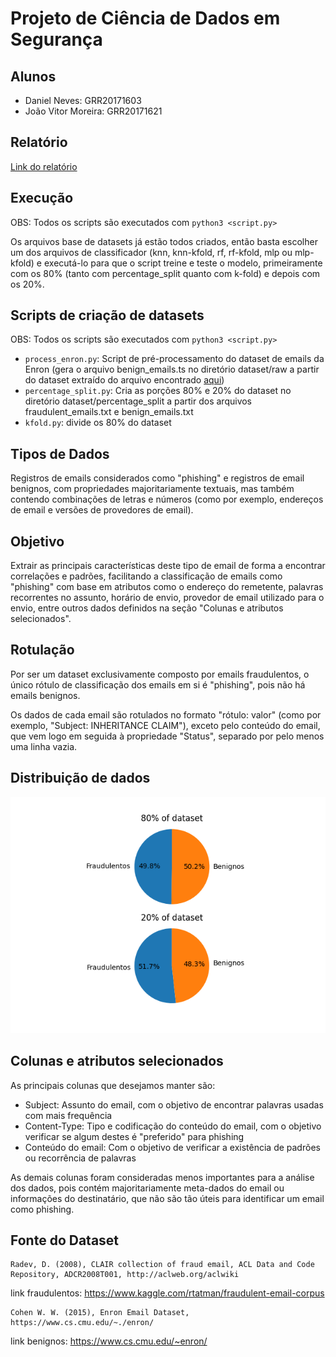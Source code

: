 # Projeto de Ciência de Dados em Segurança

## Alunos
- Daniel Neves: GRR20171603
- João Vitor Moreira: GRR20171621

## Relatório
[Link do relatório](./Relatorio.pdf)

## Execução
OBS: Todos os scripts são executados com `python3 <script.py> `

Os arquivos base de datasets já estão todos criados, então basta escolher um dos arquivos de classificador (knn, knn-kfold, rf, rf-kfold, mlp ou mlp-kfold) e executá-lo para que o script treine e teste o modelo, primeiramente com os 80% (tanto com percentage_split quanto com k-fold) e depois com os 20%.
## Scripts de criação de datasets
OBS: Todos os scripts são executados com `python3 <script.py> `
- `process_enron.py`: Script de pré-processamento do dataset de emails da Enron (gera o arquivo benign_emails.ts no diretório dataset/raw a partir do dataset extraído do arquivo encontrado [aqui](https://www.cs.cmu.edu/~enron/))
- `percentage_split.py`: Cria as porções 80% e 20% do dataset no diretório dataset/percentage_split a partir dos arquivos fraudulent_emails.txt e benign_emails.txt
- `kfold.py`: divide os 80% do dataset 

## Tipos de Dados

Registros de emails considerados como "phishing" e registros de email benignos, com propriedades majoritariamente textuais, mas também contendo combinações de letras e números (como por exemplo, endereços de email e versões de provedores de email).

## Objetivo

Extrair as principais características deste tipo de email de forma a encontrar correlações e padrões, facilitando a classificação de emails como "phishing" com base em atributos como o endereço do remetente, palavras recorrentes no assunto, horário de envio, provedor de email utilizado para o envio, entre outros dados definidos na seção "Colunas e atributos selecionados".

## Rotulação

Por ser um dataset exclusivamente composto por emails fraudulentos, o único rótulo de classificação dos emails em si é "phishing", pois não há emails benignos.

Os dados de cada email são rotulados no formato "rótulo: valor" (como por exemplo, "Subject: INHERITANCE CLAIM"), exceto pelo conteúdo do email, que vem logo em seguida à propriedade "Status", separado por pelo menos uma linha vazia.

## Distribuição de dados

![Distribuição dos Dados](data_distribution.png)

## Colunas e atributos selecionados

As principais colunas que desejamos manter são:
- Subject: Assunto do email, com o objetivo de encontrar palavras usadas com mais frequência
- Content-Type: Tipo e codificação do conteúdo do email, com o objetivo verificar se algum destes é "preferido" para phishing
- Conteúdo do email: Com o objetivo de verificar a existência de padrões ou recorrência de palavras

As demais colunas foram consideradas menos importantes para a análise dos dados, pois contém majoritariamente meta-dados do email ou informações do destinatário, que não são tão úteis para identificar um email como phishing.

## Fonte do Dataset
```
Radev, D. (2008), CLAIR collection of fraud email, ACL Data and Code Repository, ADCR2008T001, http://aclweb.org/aclwiki
```
link fraudulentos: https://www.kaggle.com/rtatman/fraudulent-email-corpus
```
Cohen W. W. (2015), Enron Email Dataset, https://www.cs.cmu.edu/~./enron/
```
link benignos: https://www.cs.cmu.edu/~enron/